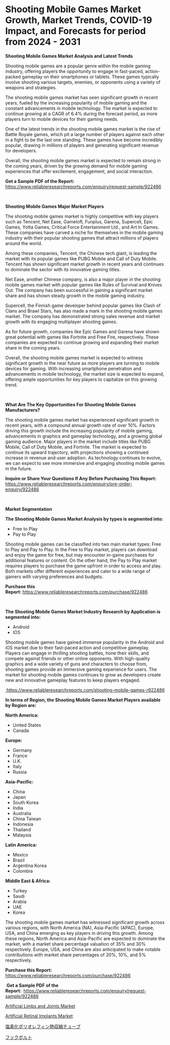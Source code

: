 <p><h1>Shooting Mobile Games Market Growth, Market Trends, COVID-19 Impact, and Forecasts for period from 2024 - 2031</h1></p><p><strong>Shooting Mobile Games Market Analysis and Latest Trends</strong></p>
<p><p>Shooting mobile games are a popular genre within the mobile gaming industry, offering players the opportunity to engage in fast-paced, action-packed gameplay on their smartphones or tablets. These games typically involve shooting various targets, enemies, or opponents using a variety of weapons and strategies.</p><p>The shooting mobile games market has seen significant growth in recent years, fueled by the increasing popularity of mobile gaming and the constant advancements in mobile technology. The market is expected to continue growing at a CAGR of 6.4% during the forecast period, as more players turn to mobile devices for their gaming needs.</p><p>One of the latest trends in the shooting mobile games market is the rise of Battle Royale games, which pit a large number of players against each other in a fight to be the last one standing. These games have become incredibly popular, drawing in millions of players and generating significant revenue for developers.</p><p>Overall, the shooting mobile games market is expected to remain strong in the coming years, driven by the growing demand for mobile gaming experiences that offer excitement, engagement, and social interaction.</p></p>
<p><strong>Get a Sample PDF of the Report:&nbsp;</strong> <a href="https://www.reliableresearchreports.com/enquiry/request-sample/922486">https://www.reliableresearchreports.com/enquiry/request-sample/922486</a></p>
<p>&nbsp;</p>
<p><strong>Shooting Mobile Games Major Market Players</strong></p>
<p><p>The shooting mobile games market is highly competitive with key players such as Tencent, Net Ease, Gameloft, Funplus, Garena, Supercell, Epic Games, Yotta Games, Critical Force Entertainment Ltd., and Art In Games. These companies have carved a niche for themselves in the mobile gaming industry with their popular shooting games that attract millions of players around the world.</p><p>Among these companies, Tencent, the Chinese tech giant, is leading the market with its popular games like PUBG Mobile and Call of Duty Mobile. Tencent has shown significant market growth in recent years and continues to dominate the sector with its innovative gaming titles.</p><p>Net Ease, another Chinese company, is also a major player in the shooting mobile games market with popular games like Rules of Survival and Knives Out. The company has been successful in gaining a significant market share and has shown steady growth in the mobile gaming industry.</p><p>Supercell, the Finnish game developer behind popular games like Clash of Clans and Brawl Stars, has also made a mark in the shooting mobile games market. The company has demonstrated strong sales revenue and market growth with its engaging multiplayer shooting games.</p><p>As for future growth, companies like Epic Games and Garena have shown great potential with games like Fortnite and Free Fire, respectively. These companies are expected to continue growing and expanding their market share in the coming years.</p><p>Overall, the shooting mobile games market is expected to witness significant growth in the near future as more players are turning to mobile devices for gaming. With increasing smartphone penetration and advancements in mobile technology, the market size is expected to expand, offering ample opportunities for key players to capitalize on this growing trend.</p></p>
<p>&nbsp;</p>
<p><strong>What Are The Key Opportunities For Shooting Mobile Games Manufacturers?</strong></p>
<p><p>The shooting mobile games market has experienced significant growth in recent years, with a compound annual growth rate of over 10%. Factors driving this growth include the increasing popularity of mobile gaming, advancements in graphics and gameplay technology, and a growing global gaming audience. Major players in the market include titles like PUBG Mobile, Call of Duty Mobile, and Fortnite. The market is expected to continue its upward trajectory, with projections showing a continued increase in revenue and user adoption. As technology continues to evolve, we can expect to see more immersive and engaging shooting mobile games in the future.</p></p>
<p><strong>Inquire or Share Your Questions If Any Before Purchasing This Report:</strong> <a href="https://www.reliableresearchreports.com/enquiry/pre-order-enquiry/922486">https://www.reliableresearchreports.com/enquiry/pre-order-enquiry/922486</a></p>
<p>&nbsp;</p>
<p><strong>Market Segmentation</strong></p>
<p><strong>The Shooting Mobile Games Market Analysis by types is segmented into:</strong></p>
<p><ul><li>Free to Play</li><li>Pay to Play</li></ul></p>
<p><p>Shooting mobile games can be classified into two main market types: Free to Play and Pay to Play. In the Free to Play market, players can download and enjoy the game for free, but may encounter in-game purchases for additional features or content. On the other hand, the Pay to Play market requires players to purchase the game upfront in order to access and play. Both markets offer different experiences and cater to a wide range of gamers with varying preferences and budgets.</p></p>
<p><strong>Purchase this Report:&nbsp;</strong><a href="https://www.reliableresearchreports.com/purchase/922486">https://www.reliableresearchreports.com/purchase/922486</a></p>
<p>&nbsp;</p>
<p><strong>The Shooting Mobile Games Market Industry Research by Application is segmented into:</strong></p>
<p><ul><li>Android</li><li>IOS</li></ul></p>
<p><p>Shooting mobile games have gained immense popularity in the Android and iOS market due to their fast-paced action and competitive gameplay. Players can engage in thrilling shooting battles, hone their skills, and compete against friends or other online opponents. With high-quality graphics and a wide variety of guns and characters to choose from, shooting games provide an immersive gaming experience for users. The market for shooting mobile games continues to grow as developers create new and innovative gameplay features to keep players engaged.</p></p>
<p><a href="https://www.reliableresearchreports.com/shooting-mobile-games-r922486">&nbsp;https://www.reliableresearchreports.com/shooting-mobile-games-r922486</a></p>
<p><strong>In terms of Region, the Shooting Mobile Games Market Players available by Region are:</strong></p>
<p>
    <p> <strong> North America: </strong>
        <ul>
            <li>United States</li>
            <li>Canada</li>
        </ul>
        </p> 
    <p> <strong> Europe: </strong>
        <ul>
            <li>Germany</li>
            <li>France</li>
            <li>U.K.</li>
            <li>Italy</li>
            <li>Russia</li>
        </ul>
        </p> 
    <p> <strong> Asia-Pacific: </strong>
        <ul>
            <li>China</li>
            <li>Japan</li>
            <li>South Korea</li>
            <li>India</li>
            <li>Australia</li>
            <li>China Taiwan</li>
            <li>Indonesia</li>
            <li>Thailand</li>
            <li>Malaysia</li>
        </ul>
        </p> 
    <p> <strong> Latin America: </strong>
        <ul>
            <li>Mexico</li>
            <li>Brazil</li>
            <li>Argentina Korea</li>
            <li>Colombia</li>
        </ul>
        </p> 
    <p> <strong> Middle East & Africa: </strong>
        <ul>
            <li>Turkey</li>
            <li>Saudi</li>
            <li>Arabia</li>
            <li>UAE</li>
            <li>Korea</li>
        </ul>
    </p>
    </p>
<p><p>The shooting mobile games market has witnessed significant growth across various regions, with North America (NA), Asia-Pacific (APAC), Europe, USA, and China emerging as key players in driving this growth. Among these regions, North America and Asia-Pacific are expected to dominate the market, with a market share percentage valuation of 35% and 30% respectively. Europe, USA, and China are also anticipated to make notable contributions with market share percentages of 20%, 10%, and 5% respectively.</p></p>
<p><strong>Purchase this Report: </strong><a href="https://www.reliableresearchreports.com/purchase/922486">https://www.reliableresearchreports.com/purchase/922486</a></p>
<p>&nbsp;<strong>Get a Sample PDF of the Report:&nbsp;&nbsp;</strong><a href="https://www.reliableresearchreports.com/enquiry/request-sample/922486">https://www.reliableresearchreports.com/enquiry/request-sample/922486</a></p>
<p><strong></strong></p>
<p><p><a href="https://github.com/janetchuadff364/Market-Research-Report-List-1/blob/main/artificial-limbs-and-joints-market.md">Artificial Limbs and Joints Market</a></p><p><a href="https://github.com/btwcqfvq34/Market-Research-Report-List-1/blob/main/artificial-retinal-implants-market.md">Artificial Retinal Implants Market</a></p><p><a href="https://github.com/marbadji/Market-Research-Report-List-2/blob/main/9340229174080.md">塩素化ポリオレフィン熱収縮チューブ</a></p><p><a href="https://github.com/KaydenJohns1964/Market-Research-Report-List-2/blob/main/8095750174081.md">フックボルト</a></p></p>
